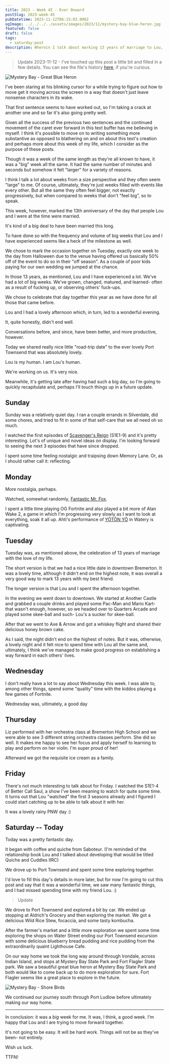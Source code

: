 ```yaml
---
title: 2023 - Week 45 - Ever Onward
postSlug: 2023-week-45
pubDatetime: 2023-11-12T06:15:03.000Z
ogImage: ../../../../assets/images/2023/11/mystery-bay-blue-heron.jpg
featured: false
draft: false
tags:
  - saturday-post
description: Wherein I talk about marking 13 years of marriage to Lou, talk about some media consumed, and generally describe the process of the writing this post at the beginning. I think this is rather WIP and I may be back to update it...
---
```


> Update 2023-11-12 - I've touched up this post a little bit and filled in a few details. You can see the file's history [here](https://github.com/ephbaum/EphWordsBlog/blob/main/src/content/blog/2023/11/2023-11-11-2023-week-45-ever-onward.md), if you're curious.

![Mystery Bay - Great Blue Heron](@/assets/images/2023/11/mystery-bay-blue-heron.jpg)

I've been staring at his blinking cursor for a while trying to figure out how to move get it moving across the screen in a way that doesn't just leave nonsense characters in its wake.

That first sentence seems to have worked out, so I'm taking a crack at another one and so far it's also going pretty well.

Given all the success of the previous two sentences and the continued movement of the caret ever forward in this text buffer has me believing in myself. I think it's possible to move on to writing something more substantive as opposed to blathering on and on about this text's creation and perhaps more about this week of my life, which I consider as the purpose of these posts.

Though it was a week of the same length as they're all known to have, it was a "big" week all the same. It had the same number of minutes and seconds but somehow it felt "larger" for a variety of reasons.

I think I talk a lot about weeks from a size perspective and they often seem "large" to me. Of course, ultimately, they're just weeks filled with events like every other. But all the same they often feel bigger, not exactly progressively, but when compared to weeks that don't "feel big", so to speak.

This week, however, marked the 13th anniversary of the day that people Lou and I were at the time were married.

It's kind of a big deal to have been married this long.

To have done so with the frequency and volume of big weeks that Lou and I have experienced seems like a heck of the milestone as well.

We chose to mark the occasion together on Tuesday, exactly one week to the day from Halloween due to the venue having offered us basically 50% off of the event to do so in their "off season". As a couple of poor kids paying for our own wedding we jumped at the chance.

In those 13 years, as mentioned, Lou and I have experienced a lot. We've had a lot of big weeks. We've grown, changed, matured, and learned- often as a result of fucking up, or observing others' fuck-ups.

We chose to celebrate that day together this year as we have done for all those that came before.

Lou and I had a lovely afternoon which, in turn, led to a wonderful evening.

It, quite honestly, didn't end well.

Conversations before, and since, have been better, and more productive, however.

Today we shared really nice little "road-trip date" to the ever lovely Port Townsend that was absolutely lovely.

Lou is my human. I am Lou's human.

We're working on us. It's very nice.

Meanwhile, it's getting late after having had such a big day, so I'm going to quickly recapitulate and, perhaps I'll touch things up in a future update.

## Sunday

Sunday was a relatively quiet day. I ran a couple errands in Silverdale, did some chores, and tried to fit in some of that self-care that we all need oh so much.

I watched the first episodes of [Scavenger's Reign](https://www.imdb.com/title/tt21056886/) (S1E1-9) and it's pretty interesting. Lot's of unique and novel ideas on display. I'm looking forward to seeing the next 3 episodes that have since dropped.

I spent some time feeling nostalgic and traipsing down Memory Lane. Or, as I should rather call it: reflecting.

## Monday

More nostalgia, perhaps.

Watched, somewhat randomly, [Fantastic Mr. Fox](https://www.imdb.com/title/tt0432283/).

I spent a little time playing OG Fortnite and also played a bit more of Alan Wake 2, a game in which I'm progressing very slowly as I want to look at everything, soak it all up. Ahti's performance of [YÖTÔN YÕ](https://www.youtube.com/watch?v=UY-QAd-WR8I) in Watery is captivating.

## Tuesday

Tuesday was, as mentioned above, the celebration of 13 years of marriage with the love of my life.

The short version is that we had a nice little date in downtown Bremerton. It was a lovely time, although it didn't end on the highest note, it was overall a very good way to mark 13 years with my best friend.

The longer version is that Lou and I spent the afternoon together.

In the evening we went down to downtown. We started at Another Castle and grabbed a couple drinks and played some Pac-Man and Mario Kart- that wasn't enough, however, so we headed over to Quarters Arcade and played some skee-ball and such- Lou's a sucker for skee-ball.

After that we went to Axe & Arrow and got a whiskey flight and shared their delicious honey brown cake.

As I said, the night didn't end on the highest of notes. But it was, otherwise, a lovely night and it felt nice to spend time with Lou all the same and, ultimately, I think we've managed to make good progress on establishing a way forward in each others' lives.

## Wednesday

I don't really have a lot to say about Wednesday this week. I was able to, among other things, spend some "quality" time with the kiddos playing a few games of Fortnite.

Wednesday was, ultimately, a good day

## Thursday

Liz performed with her orchestra class at Bremerton High School and we were able to see 3 different string orchestra classes perform. She did so well. It makes me happy to see her focus and apply herself to learning to play and perform on her violin. I'm super proud of her!

Afterward we got the requisite ice cream as a family.

## Friday

There's not much interesting to talk about for Friday. I watched the S1E1-4 of Better Call Saul, a show I've been meaning to watch for quite some time. It turns out that Lou "watched" the first 3 seasons already and I figured I could start catching up to be able to talk about it with her.

It was a lovely rainy PNW day :)

## Saturday -- Today

Today was a pretty fantastic day.

It began with coffee and quiche from Saboteur. (I'm reminded of the relationship book Lou and I talked about developing that would be titled Quiche and Cuddles IIRC)

We drove up to Port Townsend and spent some time exploring together.

I'd love to fill this day's details in more later, but for now I'm going to cut this post and say that it was a wonderful time, we saw many fantastic things, and I had missed spending time with my friend Lou. :)

> Update

We drove to Port Townsend and explored a bit by car. We ended up stopping at Aldrich's Grocery and then exploring the market. We got a delicious Wild Rice Stew, focaccia, and some tasty kombucha.

After the farmer's market and a little more exploration we spent some time exploring the shops on Water Street ending our Port Townsend excursion with some delicious blueberry bread pudding and rice pudding from the extraordinarily quaint Lighthouse Cafe.

On our way home we took the long way around through Irondale, across Indian Island, and stops at Mystery Bay State Park and Fort Flagler State park. We saw a beautiful great blue heron at Mystery Bay State Park and both would like to come back up to do more exploration for sure. Fort Flagler seems like a great place to explore in the future.

![Mystery Bay - Shore Birds](@/assets/images/2023/11/mystery-bay-shore-birds.jpg)

We continued our journey south through Port Ludlow before ultimately making our way home.

---

In conclusion: it was a _big_ week for me. It was, I think, a good week. I'm happy that Lou and I are trying to move forward together.

It's not going to be easy. It will be hard work. Things will not be as they've been- not entirely.

Wish us luck.

TTFN!
